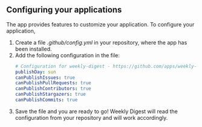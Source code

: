 ## Configuring your applications

The app provides features to customize your application. To configure your application, 
1. Create a file _.github/config.yml_ in your repository, where the app has been installed.
2. Add the following configuration in the file:
   ```yaml
   # Configuration for weekly-digest - https://github.com/apps/weekly-digest
   publishDay: sun
   canPublishIssues: true
   canPublishPullRequests: true
   canPublishContributors: true
   canPublishStargazers: true
   canPublishCommits: true
   ```
3. Save the file and you are ready to go! Weekly Digest will read the configuration from your repository and will work accordingly.

